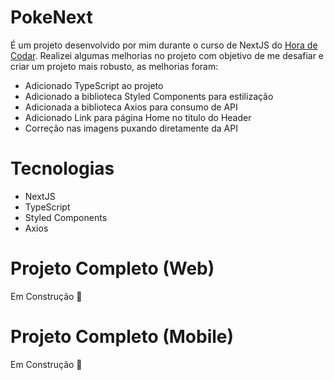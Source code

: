 # PokeNext

É um projeto desenvolvido por mim durante o curso de NextJS do [Hora de Codar](https://www.youtube.com/playlist?list=PLnDvRpP8BnezfJcfiClWskFOLODeqI_Ft). Realizei algumas melhorias no projeto com objetivo de me desafiar e criar um projeto mais robusto, as melhorias foram: 

- Adicionado TypeScript ao projeto
- Adicionado a biblioteca Styled Components para estilização
- Adicionada a biblioteca Axios para consumo de API
- Adicionado Link para página Home no titulo do Header
- Correção nas imagens puxando diretamente da API

# Tecnologias

- NextJS
- TypeScript
- Styled Components
- Axios

# Projeto Completo (Web)

Em Construção 🚧

# Projeto Completo (Mobile)

Em Construção 🚧
